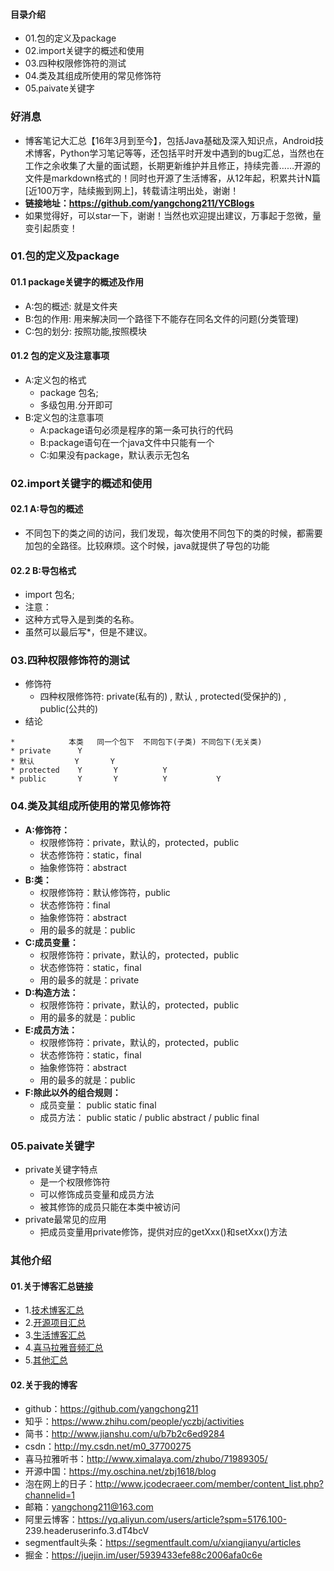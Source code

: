 #### 目录介绍
- 01.包的定义及package
- 02.import关键字的概述和使用
- 03.四种权限修饰符的测试
- 04.类及其组成所使用的常见修饰符
- 05.paivate关键字



### 好消息
- 博客笔记大汇总【16年3月到至今】，包括Java基础及深入知识点，Android技术博客，Python学习笔记等等，还包括平时开发中遇到的bug汇总，当然也在工作之余收集了大量的面试题，长期更新维护并且修正，持续完善……开源的文件是markdown格式的！同时也开源了生活博客，从12年起，积累共计N篇[近100万字，陆续搬到网上]，转载请注明出处，谢谢！
- **链接地址：https://github.com/yangchong211/YCBlogs**
- 如果觉得好，可以star一下，谢谢！当然也欢迎提出建议，万事起于忽微，量变引起质变！




### 01.包的定义及package
#### 01.1 package关键字的概述及作用
* A:包的概述:    就是文件夹
* B:包的作用:    用来解决同一个路径下不能存在同名文件的问题(分类管理)
* C:包的划分:    按照功能,按照模块


#### 01.2 包的定义及注意事项
* A:定义包的格式
	* package 包名;
	* 多级包用.分开即可
* B:定义包的注意事项
	* A:package语句必须是程序的第一条可执行的代码
	* B:package语句在一个java文件中只能有一个
	* C:如果没有package，默认表示无包名



### 02.import关键字的概述和使用
#### 02.1 A:导包的概述
* 不同包下的类之间的访问，我们发现，每次使用不同包下的类的时候，都需要加包的全路径。比较麻烦。这个时候，java就提供了导包的功能


#### 02.2 B:导包格式
* import 包名;
* 注意：
* 这种方式导入是到类的名称。
* 虽然可以最后写*，但是不建议。



### 03.四种权限修饰符的测试
- 修饰符
	* 四种权限修饰符: private(私有的)  , 默认 , protected(受保护的) , public(公共的)
- 结论
```
*            本类   同一个包下  不同包下(子类) 不同包下(无关类)
* private      Y       
* 默认         Y       Y
* protected    Y       Y          Y
* public       Y       Y          Y           Y
```


### 04.类及其组成所使用的常见修饰符
- **A:修饰符：**
	* 权限修饰符：private，默认的，protected，public
	* 状态修饰符：static，final
	* 抽象修饰符：abstract
- **B:类：**
	* 权限修饰符：默认修饰符，public
	* 状态修饰符：final
	* 抽象修饰符：abstract
	* 用的最多的就是：public
- **C:成员变量：**
	* 权限修饰符：private，默认的，protected，public
	* 状态修饰符：static，final
	* 用的最多的就是：private
- **D:构造方法：**
	* 权限修饰符：private，默认的，protected，public
	* 用的最多的就是：public
- **E:成员方法：**
	* 权限修饰符：private，默认的，protected，public
	* 状态修饰符：static，final
	* 抽象修饰符：abstract
	* 用的最多的就是：public
- **F:除此以外的组合规则：**
	* 成员变量： public static final
	* 成员方法： public static / public abstract  /  public final




### 05.paivate关键字
- private关键字特点
	* 是一个权限修饰符
	* 可以修饰成员变量和成员方法
	* 被其修饰的成员只能在本类中被访问
- private最常见的应用
	* 把成员变量用private修饰，提供对应的getXxx()和setXxx()方法




### 其他介绍
#### 01.关于博客汇总链接
- 1.[技术博客汇总](https://www.jianshu.com/p/614cb839182c)
- 2.[开源项目汇总](https://blog.csdn.net/m0_37700275/article/details/80863574)
- 3.[生活博客汇总](https://blog.csdn.net/m0_37700275/article/details/79832978)
- 4.[喜马拉雅音频汇总](https://www.jianshu.com/p/f665de16d1eb)
- 5.[其他汇总](https://www.jianshu.com/p/53017c3fc75d)



#### 02.关于我的博客
- github：https://github.com/yangchong211
- 知乎：https://www.zhihu.com/people/yczbj/activities
- 简书：http://www.jianshu.com/u/b7b2c6ed9284
- csdn：http://my.csdn.net/m0_37700275
- 喜马拉雅听书：http://www.ximalaya.com/zhubo/71989305/
- 开源中国：https://my.oschina.net/zbj1618/blog
- 泡在网上的日子：http://www.jcodecraeer.com/member/content_list.php?channelid=1
- 邮箱：yangchong211@163.com
- 阿里云博客：https://yq.aliyun.com/users/article?spm=5176.100- 239.headeruserinfo.3.dT4bcV
- segmentfault头条：https://segmentfault.com/u/xiangjianyu/articles
- 掘金：https://juejin.im/user/5939433efe88c2006afa0c6e






